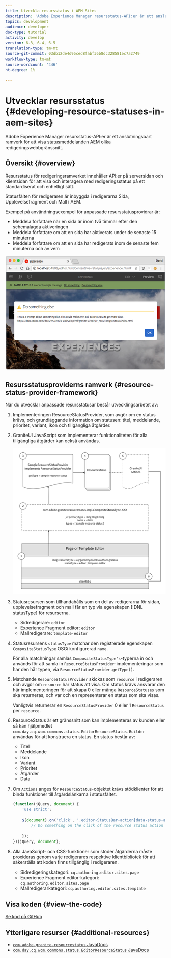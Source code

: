 ```yaml
---
title: Utveckla resursstatus i AEM Sites
description: 'Adobe Experience Manager resursstatus-API:er är ett anslutningsbart ramverk för att visa statusmeddelanden AEM olika redigeringswebbgränssnitt. '
topics: development
audience: developer
doc-type: tutorial
activity: develop
version: 6.3, 6.4, 6.5
translation-type: tm+mt
source-git-commit: 03db12de4d95ced8fabf36b8dc328581ec7a2749
workflow-type: tm+mt
source-wordcount: '446'
ht-degree: 1%

---
```



# Utvecklar resursstatus {#developing-resource-statuses-in-aem-sites}

Adobe Experience Manager resursstatus-API:er är ett anslutningsbart ramverk för att visa statusmeddelanden AEM olika redigeringswebbgränssnitt.

## Översikt {#overview}

Resursstatus för redigeringsramverket innehåller API:er på serversidan och klientsidan för att visa och interagera med redigeringsstatus på ett standardiserat och enhetligt sätt.

Statusfälten för redigeraren är inbyggda i redigerarna Sida, Upplevelsefragment och Mall i AEM.

Exempel på användningsexempel för anpassade resursstatusprovidrar är:

* Meddela författare när en sida är inom två timmar efter den schemalagda aktiveringen
* Meddela författare om att en sida har aktiverats under de senaste 15 minuterna
* Meddela författare om att en sida har redigerats inom de senaste fem minuterna och av vem

![Översikt över resursstatus för AEM](assets/sample-editor-resource-status-screenshot.png)

## Resursstatusproviderns ramverk {#resource-status-provider-framework}

När du utvecklar anpassade resursstatusar består utvecklingsarbetet av:

1. Implementeringen ResourceStatusProvider, som avgör om en status krävs, och grundläggande information om statusen: titel, meddelande, prioritet, variant, ikon och tillgängliga åtgärder.
2. GraniteUI JavaScript som implementerar funktionaliteten för alla tillgängliga åtgärder kan också användas.

   ![resursstatusarkitektur](assets/sample-editor-resource-status-application-architecture.png)

3. Statusresursen som tillhandahålls som en del av redigerarna för sidan, upplevelsefragment och mall får en typ via egenskapen [!DNL statusType] för resurserna.

   * Sidredigerare: `editor`
   * Experience Fragment editor: `editor`
   * Mallredigerare: `template-editor`

4. Statusresursens `statusType` matchar den registrerade egenskapen `CompositeStatusType` OSGi konfigurerad `name`.

   För alla matchningar samlas `CompositeStatusType's`-typerna in och används för att samla in `ResourceStatusProvider`-implementeringar som har den här typen, via `ResourceStatusProvider.getType()`.

5. Matchande `ResourceStatusProvider` skickas som `resource` i redigeraren och avgör om `resource` har status att visa. Om status krävs ansvarar den här implementeringen för att skapa 0 eller många `ResourceStatuses` som ska returneras, och var och en representerar en status som ska visas.

   Vanligtvis returnerar en `ResourceStatusProvider` 0 eller 1 `ResourceStatus` per `resource`.

6. ResourceStatus är ett gränssnitt som kan implementeras av kunden eller så kan hjälpmedlet `com.day.cq.wcm.commons.status.EditorResourceStatus.Builder` användas för att konstruera en status. En status består av:

   * Titel
   * Meddelande
   * Ikon
   * Variant
   * Prioritet
   * Åtgärder
   * Data

7. Om `Actions` anges för `ResourceStatus`-objektet krävs stödklienter för att binda funktioner till åtgärdslänkarna i statusfältet.

   ```js
   (function(jQuery, document) {
       'use strict';
   
       $(document).on('click', '.editor-StatusBar-action[data-status-action-id="do-something"]', function () {
           // Do something on the click of the resource status action
   
       });
   })(jQuery, document);
   ```

8. Alla JavaScript- och CSS-funktioner som stöder åtgärderna måste proxideras genom varje redigerares respektive klientbibliotek för att säkerställa att koden finns tillgänglig i redigeraren.

   * Sidredigeringskategori: `cq.authoring.editor.sites.page`
   * Experience Fragment editor-kategori: `cq.authoring.editor.sites.page`
   * Mallredigerarkategori: `cq.authoring.editor.sites.template`

## Visa koden {#view-the-code}

[Se kod på GitHub](https://github.com/Adobe-Consulting-Services/acs-aem-samples/tree/master/bundle/src/main/java/com/adobe/acs/samples/resourcestatus/impl/SampleEditorResourceStatusProvider.java)

## Ytterligare resurser {#additional-resources}

* [`com.adobe.granite.resourcestatus` JavaDocs](https://helpx.adobe.com/experience-manager/6-5/sites/developing/using/reference-materials/javadoc/com/adobe/granite/resourcestatus/package-summary.html)
* [`com.day.cq.wcm.commons.status.EditorResourceStatus` JavaDocs](https://helpx.adobe.com/experience-manager/6-5/sites/developing/using/reference-materials/javadoc/com/day/cq/wcm/commons/status/EditorResourceStatus.html)
